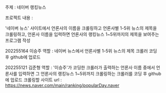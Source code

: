 주제 : 네이버 랭킹뉴스

프로젝트 내용 :

'네이버 뉴스' 사이트에서 언론사의 이름을 크롤링하고 언론사별 1-5위 뉴스의 제목을 크롤링하고, 언론사 이름을 입력하면 언론사의 랭킹뉴스 1~5위까지의 제목을 보여주는 프로그램 작성

202255164 이승주 역할 : 네이버 뉴스에서 언론사별 1-5위 뉴스의 제목 크롤러 코딩 후 github에 업로드

202255121 김준형 역할 : '이승주'가 코딩한 크롤러가 출력하는 언론사 이름 중에서 언론사를 입력하면 그 언론사의 랭킹뉴스 1~5위까지 크롤링하는 크롤러를 코딩 후 github에 업로드
크롤링할 사이트 url : https://news.naver.com/main/ranking/popularDay.naver
